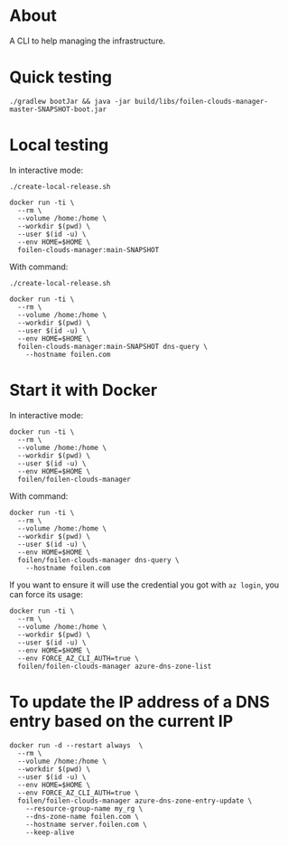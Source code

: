# About

A CLI to help managing the infrastructure.

# Quick testing

```
./gradlew bootJar && java -jar build/libs/foilen-clouds-manager-master-SNAPSHOT-boot.jar
```

# Local testing

In interactive mode:
```
./create-local-release.sh

docker run -ti \
  --rm \
  --volume /home:/home \
  --workdir $(pwd) \
  --user $(id -u) \
  --env HOME=$HOME \
  foilen-clouds-manager:main-SNAPSHOT
```

With command:
```
./create-local-release.sh

docker run -ti \
  --rm \
  --volume /home:/home \
  --workdir $(pwd) \
  --user $(id -u) \
  --env HOME=$HOME \
  foilen-clouds-manager:main-SNAPSHOT dns-query \
    --hostname foilen.com
```

# Start it with Docker

In interactive mode:
```
docker run -ti \
  --rm \
  --volume /home:/home \
  --workdir $(pwd) \
  --user $(id -u) \
  --env HOME=$HOME \
  foilen/foilen-clouds-manager
```

With command:
```
docker run -ti \
  --rm \
  --volume /home:/home \
  --workdir $(pwd) \
  --user $(id -u) \
  --env HOME=$HOME \
  foilen/foilen-clouds-manager dns-query \
    --hostname foilen.com
```

If you want to ensure it will use the credential you got with `az login`, you can force its usage:
```
docker run -ti \
  --rm \
  --volume /home:/home \
  --workdir $(pwd) \
  --user $(id -u) \
  --env HOME=$HOME \
  --env FORCE_AZ_CLI_AUTH=true \
  foilen/foilen-clouds-manager azure-dns-zone-list
```

# To update the IP address of a DNS entry based on the current IP

```
docker run -d --restart always  \
  --rm \
  --volume /home:/home \
  --workdir $(pwd) \
  --user $(id -u) \
  --env HOME=$HOME \
  --env FORCE_AZ_CLI_AUTH=true \
  foilen/foilen-clouds-manager azure-dns-zone-entry-update \
    --resource-group-name my_rg \
    --dns-zone-name foilen.com \
    --hostname server.foilen.com \
    --keep-alive
```

